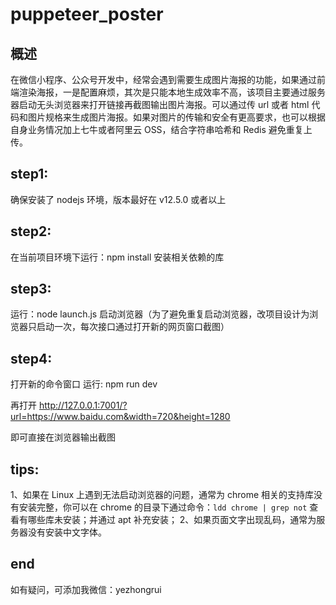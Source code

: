 # puppeteer_poster
## 概述
在微信小程序、公众号开发中，经常会遇到需要生成图片海报的功能，如果通过前端渲染海报，一是配置麻烦，其次是只能本地生成效率不高，该项目主要通过服务器启动无头浏览器来打开链接再截图输出图片海报。可以通过传 url 或者 html 代码和图片规格来生成图片海报。如果对图片的传输和安全有更高要求，也可以根据自身业务情况加上七牛或者阿里云 OSS，结合字符串哈希和 Redis 避免重复上传。
## step1:
确保安装了 nodejs 环境，版本最好在 v12.5.0 或者以上
## step2:
在当前项目环境下运行：npm install
安装相关依赖的库
## step3:
运行：node launch.js
启动浏览器（为了避免重复启动浏览器，改项目设计为浏览器只启动一次，每次接口通过打开新的网页窗口截图）
## step4:
打开新的命令窗口
运行: npm run dev

再打开 http://127.0.0.1:7001/?url=https://www.baidu.com&width=720&height=1280

即可直接在浏览器输出截图

## tips:
1、如果在 Linux 上遇到无法启动浏览器的问题，通常为 chrome 相关的支持库没有安装完整，你可以在 chrome 的目录下通过命令：`ldd chrome | grep not` 查看有哪些库未安装；并通过 apt 补充安装；
2、如果页面文字出现乱码，通常为服务器没有安装中文字体。

## end
如有疑问，可添加我微信：yezhongrui
